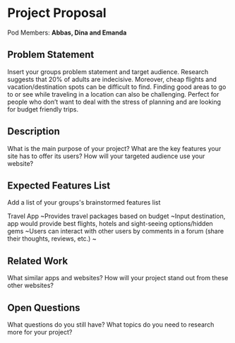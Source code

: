 # Project Proposal

Pod Members: **Abbas, Dina and Emanda**

## Problem Statement

Insert your groups problem statement and target audience.
Research suggests that 20% of adults are indecisive. Moreover, cheap flights and vacation/destination spots can be difficult to find. Finding good areas to go to or see while traveling in a location can also be challenging. Perfect for people who don’t want to deal with the stress of planning and are looking for budget friendly trips.

## Description

What is the main purpose of your project? What are the key features your site has to offer its users? How will your targeted audience use your website?

## Expected Features List

Add a list of your groups's brainstormed features list

Travel App
~Provides travel packages based on budget
~Input destination, app would provide best flights, hotels and sight-seeing options/hidden gems
~Users can interact with other users by comments in a forum (share their thoughts, reviews, etc.)
~

## Related Work

What similar apps and websites? How will your project stand out from these other websites?

## Open Questions

What questions do you still have? What topics do you need to research more for your project?
